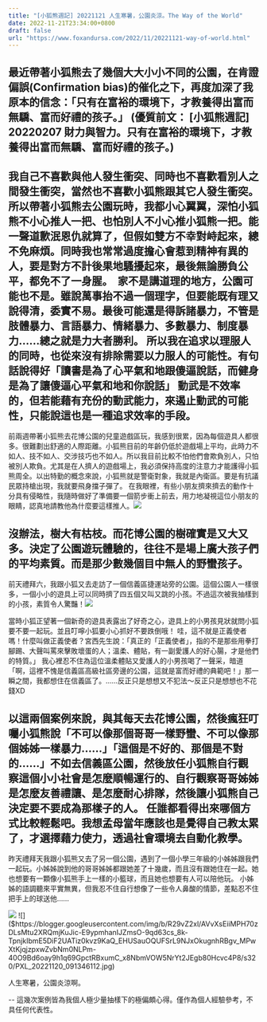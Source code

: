 ```yaml
---
title: "[小狐熊週記] 20221121 人生寒暑，公園炎涼。The Way of the World"
date: 2022-11-21T23:34:00+0800
draft: false
url: "https://www.foxandursa.com/2022/11/20221121-way-of-world.html"
---
```


最近帶著小狐熊去了幾個大大小小不同的公園，在肯證偏誤(Confirmation bias)的催化之下，再度加深了我原本的信念：「只有在富裕的環境下，才教養得出富而無驕、富而好禮的孩子。」
(優質前文： [小狐熊週記] 20220207 財力與智力。只有在富裕的環境下，才教養得出富而無驕、富而好禮的孩子。)
--

我自己不喜歡與他人發生衝突、同時也不喜歡看別人之間發生衝突，當然也不喜歡小狐熊跟其它人發生衝突。
所以帶著小狐熊去公園玩時，我都小心翼翼，深怕小狐熊不小心推人一把、也怕別人不小心推小狐熊一把。能一聲道歉泯恩仇就算了，但假如雙方不幸對峙起來，總不免麻煩。同時我也常常過度擔心會惹到精神有異的人，要是對方不計後果地騷擾起來，最後無論勝負公平，都免不了一身腥。 
家不是講道理的地方，公園可能也不是。雖說萬事抬不過一個理字，但要能既有理又說得清，委實不易。最後可能還是得訴諸暴力，不管是肢體暴力、言語暴力、情緒暴力、多數暴力、制度暴力……總之就是力大者勝利。
所以我在追求以理服人的同時，也從來沒有排除需要以力服人的可能性。有句話說得好「讀書是為了心平氣和地跟傻逼說話，而健身是為了讓傻逼心平氣和地和你說話」
動武是不效率的，但若能藉有充份的動武能力，來遏止動武的可能性，只能說這也是一種追求效率的手段。
--
前兩週帶著小狐熊去花博公園的兒童遊戲區玩，我感到很累，因為每個遊具人都很多。很難劃出舒適的人際距離。小狐熊目前的年齡仍低於遊戲場上平均，此時力不如人、技不如人、交涉技巧也不如人。所以我目前比較不怕他們會欺負別人，只怕被別人欺負。尤其是在人擠人的遊戲場上，我必須保持高度的注意力才能護得小狐熊周全。以出特勤的概念來說，小狐熊就是警衛對象，我就是內衛區。要是有抗議民眾持槍出現，我就要飛身擋子彈了。
在我眼裡，有些小朋友擠來擠去的動作十分具有侵略性，我隨時做好了準備要一個箭步衝上前去，用力地凝視這位小朋友的眼睛，認真地請教他為什麼要這樣推人。![]($https://blogger.googleusercontent.com/img/b/R29vZ2xl/AVvXsEj1ZDPzQpkHnPti_a7TU206xjRMZb_1MiSWzXY4PIVG0IvdGnRDEXkie7QlOKAwQFsF9VF5PLN4-yI6khwpy-NeDt8HyxPSDT-skw6C1MGuyUWl1H1dKiWn316HGxagJS4GDjX-Ln1hmPxls5EuezbkSmC7g_hHWegCYNWOZ9ntlTMVsmUlzhf5Zs3x/s320/image.png)

沒辦法，樹大有枯枝。而花博公園的樹確實是又大又多。決定了公園遊玩體驗的，往往不是場上廣大孩子們的平均素質。而是那少數幾個目中無人的野蠻孩子。
--
前天禮拜六，我跟小狐又去走訪了一個信義區捷運站旁的公園。這個公園人一樣很多，一個小小的遊具上可以同時擠了四五個又叫又跳的小孩。不過這次被我抽樣到的小孩，素質令人驚豔！![]($https://blogger.googleusercontent.com/img/b/R29vZ2xl/AVvXsEjI-jSAXg0MqflzdC9H0szYXf2kUv2GsEVRQSIszh16sn8OG5HqqIrLhbZYxmjkhxj2kPpzwK23YlllTAKnpE0eifRuyOjt8AEry-WWvo0ZrLJ8AHVYyybGqZg55yqR-oyLbl3Wi03WRqHXE1TvS_Qk1qrrUNdnfp1PjqD1O3qH8hB_F-opbR3lVKKp/s320/image.png)

當時小狐正望著一個新奇的遊具表露出了好奇之心，遊具上的小男孩見狀就問小狐要不要一起玩。並且叮嚀小狐要小心抓好不要跌倒哦！
哇，這不就是正義使者嗎！什麼叫做正義使者？宮西先生說：「真正的「正義使者」，指的不是那些用拳打腳踢、大聲叫罵來擊敗壞蛋的人；溫柔、體貼，有一副愛護人的好心腸，才是他們的特質。」
我心裡忍不住為這位溫柔體貼又愛護人的小男孩喝了一聲采，暗道「啊，這裡不愧是信義區高級社區旁邊的公園，這就是富而好禮的典範吧！」那一瞬之間，我都想住在信義區了。……反正只是想想又不犯法～反正只是想想也不花錢XD

以這兩個案例來說，與其每天去花博公園，然後瘋狂叮囑小狐熊說「不可以像那個哥哥一樣野蠻、不可以像那個姊姊一樣暴力……」「這個是不好的、那個是不對的……」不如去信義區公園，然後放任小狐熊自行觀察這個小小社會是怎麼順暢運行的、自行觀察哥哥姊姊是怎麼友善禮讓、是怎麼耐心排隊，然後讓小狐熊自己決定要不要成為那樣子的人。
任誰都看得出來哪個方式比較輕鬆吧。我想孟母當年應該也是覺得自己教太累了，才選擇藉力使力，透過社會環境去自動化教學。
--
昨天禮拜天我跟小狐熊又去了另一個公園，遇到了一個小學三年級的小姊姊跟我們一起玩。小姊姊說到他的哥哥姊姊都跟她差了十幾歲，而且沒有跟她住在一起。她也想要有一顆像小狐熊手上一樣的小籃球，而且她也想要有人可以陪他玩。
小姊姊的語調聽來平實無異，但我忍不住自行想像了一些令人鼻酸的情節，差點忍不住把手上的球送他……



![]($https://blogger.googleusercontent.com/img/b/R29vZ2xl/AVvXsEiztWjeodaUCEiAxeMneSBuj45H2egB53ufiX9iKw-4tqkQTjpi_JEcR0R4Y6s36Dc8Mp1sTlHmYPL5kop-G8N58TJiEDNX-GcwQkDZFDRYW3-K4UJAigjUwh-rnQJDAtOjpIWRRdPJVPQO1EiZYbZOxaAJZT4OLWNTQ3U4InfqKoP378zFHdwRnrLi/s320/image.png)
![]($https://blogger.googleusercontent.com/img/b/R29vZ2xl/AVvXsEiiMPH70zDLsMtu2XRQmjKuJic-E9ypmhanIJZmsO-9qd63cs_8k-TpnjkIbmE5DiF2UATiz0kvz9KaQ_EHUSauOQUFSrL9NJxOkugnhRBgv_MPwXtKjqjzpxwZvbNm0NLPm-40O9Bd6oay9h1q69GpctRBxumC_x8NbmVOW5NrYt2JEgb80Hcvc4P8/s320/PXL_20221120_091346112.jpg)




人生寒暑，公園炎涼啊。

--
這幾次案例皆為我個人極少量抽樣下的極偏頗心得。僅作為個人經驗參考，不具任何代表性。
